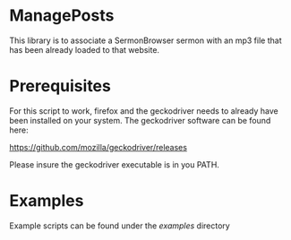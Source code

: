 ManagePosts
===========

This library is to associate a SermonBrowser sermon with an mp3 file that has been already loaded to that website.

Prerequisites
=============
For this script to work, firefox and the geckodriver needs to already have been installed on your system.  The geckodriver software can be found here:

https://github.com/mozilla/geckodriver/releases

Please insure the geckodriver executable is in you PATH.

Examples
========

Example scripts can be found under the *examples* directory
